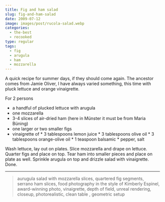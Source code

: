 ```yaml
---
title: Fig and ham salad
slug: fig-and-ham-salad
date: 2009-07-12
image: images/post/rucola-salad.webp
categories: 
  - the-best
  - recooked
type: regular
tags: 
  - fig
  - arugula
  - ham
  - mozzarella
---
```


A quick recipe for summer days, if they should come again. The ancestor comes from Jamie Oliver, I have always varied something, this time with pluck lettuce and orange vinaigrette.

For 2 persons

* a handful of plucked lettuce with arugula
* one mozzarella 
* 3-4 slices of air-dried ham (here in Münster it must be from Maria Büning) 
* one larger or two smaller figs 
* vinaigrette of \* 3 tablespoons lemon juice \* 3 tablespoons olive oil \* 3 tablespoons orange-olive oil \* 1 teaspoon balsamic \* pepper, salt

Wash lettuce, lay out on plates. Slice mozzarella and drape on lettuce. Quarter figs and place on top. Tear ham into smaller pieces and place on plate as well. Sprinkle arugula on top and drizzle salad with vinaigrette. Done.

----

> aurugula salad with mozzarella slices, quartered fig segments, serrano ham slices, food photography in the style of Kimberly Espinel, award-winning photo, vinaigrette, depth of field, unreal rendering, closeup, photorealistic, clean table , geometric setup